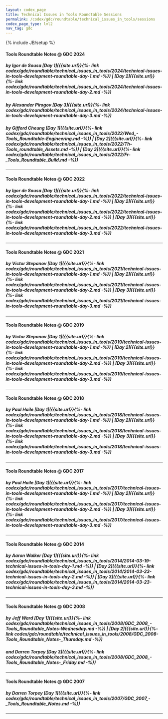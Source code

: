 ```yaml
---
layout: codex_page
title: Technical Issues in Tools Roundtable Sessions
permalink: /codex/gdc/roundtable/technical_issues_in_tools/sessions
codex_page_type: lvl2
nav_tag: gdc
---
```

{% include JB/setup %}


#### Tools Roundtable Notes @ GDC 2024
##### by Igor de Sousa [Day 1]({{site.url}}{%- link codex/gdc/roundtable/technical_issues_in_tools/2024/technical-issues-in-tools-development-roundtable-day-1.md -%}) | [Day 2]({{site.url}}{%- link codex/gdc/roundtable/technical_issues_in_tools/2024/technical-issues-in-tools-development-roundtable-day-2.md -%})
##### by Alexander Pirogov [Day 3]({{site.url}}{%- link codex/gdc/roundtable/technical_issues_in_tools/2024/technical-issues-in-tools-development-roundtable-day-3.md -%}) 
##### by Gifford Cheung [Day 1]({{site.url}}{%- link codex/gdc/roundtable/technical_issues_in_tools/2022/Wed_-_Tools_Roundtable_-_Engineering.md -%}) | [Day 2]({{site.url}}{%- link codex/gdc/roundtable/technical_issues_in_tools/2022/Th_-_Tools_roundtable_Assets.md -%}) | [Day 3]({{site.url}}{%- link codex/gdc/roundtable/technical_issues_in_tools/2022/Fr_-_Tools_Roundtable_Build.md -%})

------

#### Tools Roundtable Notes @ GDC 2022
##### by Igor de Sousa [Day 1]({{site.url}}{%- link codex/gdc/roundtable/technical_issues_in_tools/2022/technical-issues-in-tools-development-roundtable-day-1.md -%}) | [Day 2]({{site.url}}{%- link codex/gdc/roundtable/technical_issues_in_tools/2022/technical-issues-in-tools-development-roundtable-day-2.md -%}) | [Day 3]({{site.url}}{%- link codex/gdc/roundtable/technical_issues_in_tools/2022/technical-issues-in-tools-development-roundtable-day-3.md -%})

------

#### Tools Roundtable Notes @ GDC 2021
##### by Victor Stepanov‏  [Day 1]({{site.url}}{%- link codex/gdc/roundtable/technical_issues_in_tools/2021/technical-issues-in-tools-development-roundtable-day-1.md -%}) | [Day 2]({{site.url}}{%- link codex/gdc/roundtable/technical_issues_in_tools/2021/technical-issues-in-tools-development-roundtable-day-2.md -%}) | [Day 3]({{site.url}}{%- link codex/gdc/roundtable/technical_issues_in_tools/2021/technical-issues-in-tools-development-roundtable-day-3.md -%})

------

#### Tools Roundtable Notes @ GDC 2019
##### by Victor Stepanov‏  [Day 1]({{site.url}}{%- link codex/gdc/roundtable/technical_issues_in_tools/2019/technical-issues-in-tools-development-roundtable-day-1.md -%}) | [Day 2]({{site.url}}{%- link codex/gdc/roundtable/technical_issues_in_tools/2019/technical-issues-in-tools-development-roundtable-day-2.md -%}) | [Day 3]({{site.url}}{%- link codex/gdc/roundtable/technical_issues_in_tools/2019/technical-issues-in-tools-development-roundtable-day-3.md -%})

------

#### Tools Roundtable Notes @ GDC 2018
##### by Paul Haile‏  [Day 1]({{site.url}}{%- link codex/gdc/roundtable/technical_issues_in_tools/2018/technical-issues-in-tools-development-roundtable-day-1.md -%}) | [Day 2]({{site.url}}{%- link codex/gdc/roundtable/technical_issues_in_tools/2018/technical-issues-in-tools-development-roundtable-day-2.md -%}) | [Day 3]({{site.url}}{%- link codex/gdc/roundtable/technical_issues_in_tools/2018/technical-issues-in-tools-development-roundtable-day-3.md -%})

------

#### Tools Roundtable Notes @ GDC 2017
##### by Paul Haile‏  [Day 1]({{site.url}}{%- link codex/gdc/roundtable/technical_issues_in_tools/2017/technical-issues-in-tools-development-roundtable-day-1.md -%}) | [Day 2]({{site.url}}{%- link codex/gdc/roundtable/technical_issues_in_tools/2017/technical-issues-in-tools-development-roundtable-day-2.md -%}) | [Day 3]({{site.url}}{%- link codex/gdc/roundtable/technical_issues_in_tools/2017/technical-issues-in-tools-development-roundtable-day-3.md -%})

------

#### Tools Roundtable Notes @ GDC 2014
##### by Aaron Walker‏  [Day 1]({{site.url}}{%- link codex/gdc/roundtable/technical_issues_in_tools/2014/2014-03-19-technical-issues-in-tools-day-1.md -%}) | [Day 2]({{site.url}}{%- link codex/gdc/roundtable/technical_issues_in_tools/2014/2014-03-23-technical-issues-in-tools-day-2.md -%}) | [Day 3]({{site.url}}{%- link codex/gdc/roundtable/technical_issues_in_tools/2014/2014-03-23-technical-issues-in-tools-day-3.md -%})

------

#### Tools Roundtable Notes @ GDC 2008
##### by Jeff Ward [Day 1]({{site.url}}{%- link codex/gdc/roundtable/technical_issues_in_tools/2008/GDC_2008_-_Tools_Roundtable_Notes_-_Wednesday.md -%}) | [Day 2]({{site.url}}{%- link codex/gdc/roundtable/technical_issues_in_tools/2008/GDC_2008_-_Tools_Roundtable_Notes_-_Thursday.md -%})
##### and Darren Torpey [Day 3]({{site.url}}{%- link codex/gdc/roundtable/technical_issues_in_tools/2008/GDC_2008_-_Tools_Roundtable_Notes_-_Friday.md -%}) 

------

#### Tools Roundtable Notes @ GDC 2007
##### by Darren Torpey [Day 1]({{site.url}}{%- link codex/gdc/roundtable/technical_issues_in_tools/2007/GDC_2007_-_Tools_Roundtable_Notes.md -%})

------